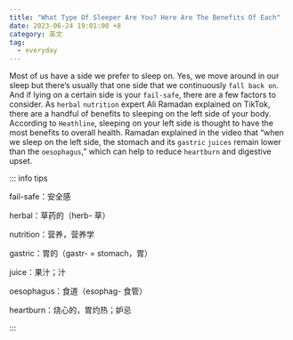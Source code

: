 ```yaml
---
title: "What Type Of Sleeper Are You? Here Are The Benefits Of Each"
date: 2023-06-24 19:01:00 +8
category: 英文
tag:
  - everyday
---
```


Most of us have a side we prefer to sleep on. Yes, we move around in our sleep but there’s usually that one side that we continuously `fall back on`. And if lying on a certain side is your `fail-safe`, there are a few factors to consider. As `herbal` `nutrition` expert Ali Ramadan explained on TikTok, there are a handful of benefits to sleeping on the left side of your body. According to `Heathline`, sleeping on your left side is thought to have the most benefits to overall health. Ramadan explained in the video that “when we sleep on the left side, the stomach and its `gastric` `juices` remain lower than the `oesophagus`,” which can help to reduce `heartburn` and digestive upset.

::: info tips

fail-safe：安全感

herbal：草药的（herb- 草）

nutrition：营养，营养学

gastric：胃的（gastr- = stomach，胃）

juice：果汁；汁

oesophagus：食道（esophag- 食管）

heartburn：烧心的，胃灼热；妒忌

:::

